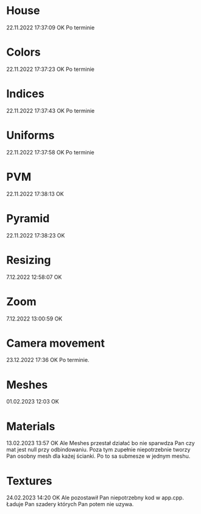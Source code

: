 # House

22.11.2022 17:37:09 OK
Po terminie

# Colors

22.11.2022 17:37:23 OK
Po terminie

# Indices

22.11.2022 17:37:43 OK
Po terminie


# Uniforms

22.11.2022 17:37:58 OK
Po terminie

# PVM

22.11.2022 17:38:13 OK

# Pyramid

22.11.2022 17:38:23 OK

# Resizing

7.12.2022 12:58:07 OK

# Zoom

7.12.2022 13:00:59 OK

# Camera movement

23.12.2022 17:36 OK
Po terminie. 

# Meshes

01.02.2023 12:03 OK

# Materials

13.02.2023 13:57 OK
Ale Meshes przestał działać bo nie sparwdza Pan czy mat jest null przy odbindowaniu. Poza tym zupełnie niepotrzebnie tworzy Pan osobny mesh dla każej ścianki. Po to sa submesze w jednym meshu.

# Textures

24.02.2023 14:20 OK
Ale pozostawił Pan niepotrzebny kod w app.cpp. Ładuje Pan szadery których Pan potem nie uzywa. 

